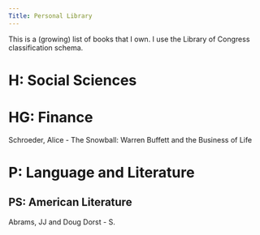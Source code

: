 ```yaml
---
Title: Personal Library
---
```


This is a (growing) list of books that I own. I use the Library of Congress classification schema.

# H: Social Sciences

# HG: Finance

Schroeder, Alice - The Snowball: Warren Buffett and the Business of Life

# P: Language and Literature

## PS: American Literature

Abrams, JJ and Doug Dorst - S.
